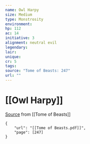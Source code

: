 ```yaml
---
name: Owl Harpy
size: Medium
type: Monstrosity
environment: 
hp: 112
ac: 14
initiative: 3
alignment: neutral evil
legendary: 
lair: 
unique: 
cr: 5
tags: 
source: "Tome of Beasts: 247"
url: ""
---
```

# [[Owl Harpy]]

[Source](zotero://open-pdf/library/items/ULEQWHJM?page=247) from [[Tome of Beasts]]

```pdf
{
	"url": "[[Tome of Beasts.pdf]]",
	"page": [247]
}
```

